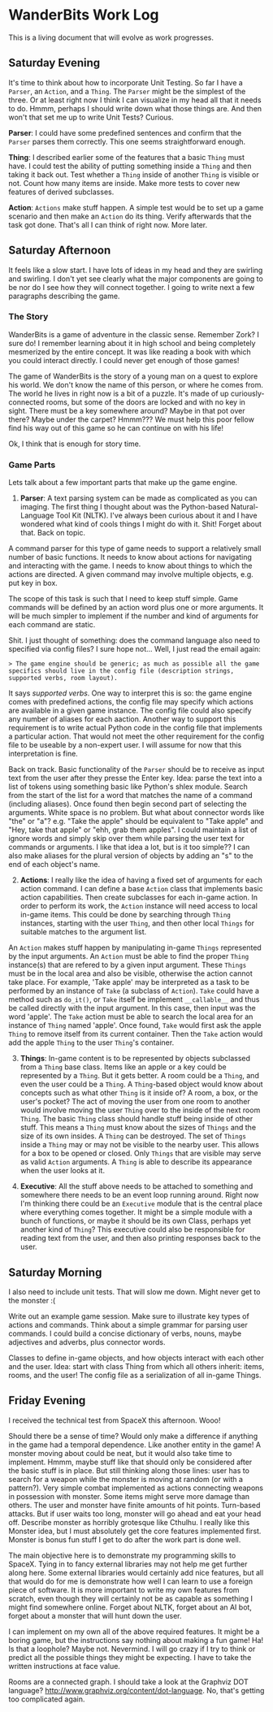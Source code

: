 
WanderBits Work Log
===================
This is a living document that will evolve as work progresses.

Saturday Evening
----------------
It's time to think about how to incorporate Unit Testing.  So far I have a `Parser`, an `Action`, and a `Thing`.  The `Parser` might be the simplest of the three.  Or at least right now I think I can visualize in my head all that it needs to do.   Hmmm, perhaps I should write down what those things are.  And then won't that set me up to write Unit Tests?  Curious.

  **Parser**: I could have some predefined sentences and confirm that the `Parser` parses them correctly.  This one seems straightforward enough.

  **Thing**: I described earlier some of the features that a basic `Thing` must have.  I could test the ability of putting something inside a `Thing` and then taking it back out.  Test whether a `Thing` inside of another `Thing` is visible or not.  Count how many items are inside.  Make more tests to cover new features of derived subclasses.

  **Action**: `Actions` make stuff happen.  A simple test would be to set up a game scenario and then make an `Action` do its thing.  Verify afterwards that the task got done.  That's all I can think of right now.  More later.


Saturday Afternoon
------------------
It feels like a slow start.  I have lots of ideas in my head and they are swirling and swirling.  I don't yet see clearly what the major components are going to be nor do I see how they will connect together.  I going to write next a few paragraphs describing the game.

### The Story

WanderBits is a game of adventure in the classic sense.  Remember Zork?  I sure do!  I remember learning about it in high school and being completely mesmerized by the entire concept.  It was like reading a book with which you could interact directly.  I could never get enough of those games!

The game of WanderBits is the story of a young man on a quest to explore his world.  We don't know the name of this person, or where he comes from.  The world he lives in right now is a bit of a puzzle.  It's made of up curiously-connected rooms, but some of the doors are locked and with no key in sight.  There must be a key somewhere around?  Maybe in that pot over there?  Maybe under the carpet?  Hmmm???  We must help this poor fellow find his way out of this game so he can continue on with his life!

Ok, I think that is enough for story time.

### Game Parts

Lets talk about a few important parts that make up the game engine.

  1. **Parser**: A text parsing system can be made as complicated as you can imaging.  The first thing I thought about was the Python-based Natural-Language Tool Kit (NLTK).  I've always been curious about it and I have wondered what kind of cools things I might do with it.  Shit!  Forget about that. Back on topic.

  A command parser for this type of game needs to support a relatively small number of basic functions.  It needs to know about actions for navigating and interacting with the game.  I needs to know about things to which the actions are directed.  A given command may involve multiple objects, e.g. put key in box.

  The scope of this task is such that I need to keep stuff simple.  Game commands will be defined by an action word plus one or more arguments.  It will be much simpler to implement if the number and kind of arguments for each command are static.

  Shit.  I just thought of something: does the command language also need to specified via config files?  I sure hope not...  Well, I just read the email again:

    > The game engine should be generic; as much as possible all the game specifics should live in the config file (description strings, supported verbs, room layout).

  It says _supported verbs_.  One way to interpret this is so: the game engine comes with predefined actions, the config file may specify which actions are available in a given game instance.  The config file could also specify any number of aliases for each aaction.  Another way to support this requirement is to write actual Python code in the config file that implements a particular action.  That would not meet the other requirement for the config file to be useable by a non-expert user.  I will assume for now that this interpretation is fine.

  Back on track.  Basic functionality of the `Parser` should be to receive as input text from the user after they presse the Enter key.  Idea: parse the text into a list of tokens using something basic like Python's shlex module.  Search from the start of the list for a word that matches the name of a command (including aliases).  Once found then begin second part of selecting the arguments.  White space is no problem.  But what about connector words like "the" or "a"?  e.g. "Take the apple" should be equivalent to "Take apple" and "Hey, take that apple" or "ehh, grab them apples".  I could maintain a list of ignore words and simply skip over them while parsing the user text for commands or arguments.  I like that idea a lot, but is it too simple??  I can also make aliases for the plural version of objects by adding an "s" to the end of each object's name.

  2. **Actions**: I really like the idea of having a fixed set of arguments for each action command.  I can define a base `Action` class that implements basic action capabilities.  Then create subclasses for each in-game action.  In order to perform its work, the `Action` instance will need access to local in-game items.  This could be done by searching through `Thing` instances, starting with the user `Thing`, and then other local `Things` for suitable matches to the argument list.

  An `Action` makes stuff happen by manipulating in-game `Things` represented by the input arguments.  An `Action` must be able to find the proper `Thing` instance(s) that are refered to by a given input argument.  These `Things` must be in the local area and also be visible, otherwise the action cannot take place.  For example, 'Take apple' may be interpreted as a task to be performed by an instance of `Take` (a subclass of `Action`).  `Take` could have a method such as `do_it()`, or `Take` itself be implement `__callable__` and thus be called directly with the input argument.  In this case, then input was the word 'apple'.  The `Take` action must be able to search the local area for an instance of `Thing` named 'apple'.  Once found, `Take` would first ask the apple `Thing` to remove itself from its current container.  Then the `Take` action would add the apple `Thing` to the user `Thing`'s container.

  3. **Things**: In-game content is to be represented by objects subclassed from a `Thing` base class.  Items like an apple or a key could be represented by a `Thing`.  But it gets better.  A room could be a `Thing`, and even the user could be a `Thing`.  A `Thing`-based object would know about concepts such as what other `Thing` is it inside of?  A room, a box, or the user's pocket?  The act of moving the user from one room to another would involve moving the user `Thing` over to the inside of the next room `Thing`.  The basic `Thing` class should handle stuff being inside of other stuff.  This means a `Thing` must know about the sizes of `Things` and the size of its own insides.  A `Thing` can be destroyed.  The set of `Things` inside a `Thing` may or may not be visible to the nearby user.  This allows for a box to be opened or closed.  Only `Things` that are visible may serve as valid `Action` arguments.  A `Thing` is able to describe its appearance when the user looks at it.

  4. **Executive**:  All the stuff above needs to be attached to something and somewhere there needs to be an event loop running around.  Right now I'm thinking there could be an `Executive` module that is the central place where everything comes together.  It might be a simple module with a bunch of functions, or maybe it should be its own Class, perhaps yet another kind of `Thing`?  This executive could also be responsible for reading text from the user, and then also printing responses back to the user.

Saturday Morning
----------------
I also need to include unit tests.  That will slow me down.  Might never get to the monster :(

Write out an example game session.  Make sure to illustrate key types of actions and commands.  Think about a simple grammar for parsing user commands.  I could build a concise dictionary of verbs, nouns, maybe adjectives and adverbs, plus connector words.

Classes to define in-game objects, and how objects interact with each other and the user.  Idea: start with class Thing from which all others inherit: items, rooms, and the user!  The config file as a serialization of all in-game Things.

Friday Evening
--------------
I received the technical test from SpaceX this afternoon.  Wooo!

Should there be a sense of time?  Would only make a difference if anything in the game had a temporal dependence.  Like another entity in the game!  A monster moving about could be neat, but it would also take time to implement.  Hmmm, maybe stuff like that should only be considered after the basic stuff is in place.  But still thinking along those lines: user has to search for a weapon while the monster is moving at random (or with a pattern?).  Very simple combat implemented as actions connecting weapons in possession with monster.  Some items might serve more damage than others.  The user and monster have finite amounts of hit points.  Turn-based attacks.  But if user waits too long, monster will go ahead and eat your head off.  Describe monster as horribly grotesque like Cthulhu.  I really like this Monster idea, but I must absolutely get the core features implemented first.  Monster is bonus fun stuff I get to do after the work part is done well.

The main objective here is to demonstrate my programming skills to SpaceX.  Tying in to fancy external libraries may not help me get further along here.  Some external libraries would certainly add nice features, but all that would do for me is demonstrate how well I can learn to use a foreign piece of software.  It is more important to write my own features from scratch, even though they will certainly not be as capable as something I might find somewhere online.  Forget about NLTK, forget about an AI bot, forget about a monster that will hunt down the user.

I can implement on my own all of the above required features.  It might be a boring game, but the instructions say nothing about making a fun game!  Ha!  Is that a loophole?  Maybe not. Nevermind. I will go crazy if I try to think or predict all the possible things they might be expecting.  I have to take the written instructions at face value.

Rooms are a connected graph.  I should take a look at the Graphviz DOT language?  http://www.graphviz.org/content/dot-language.  No, that's getting too complicated again.
